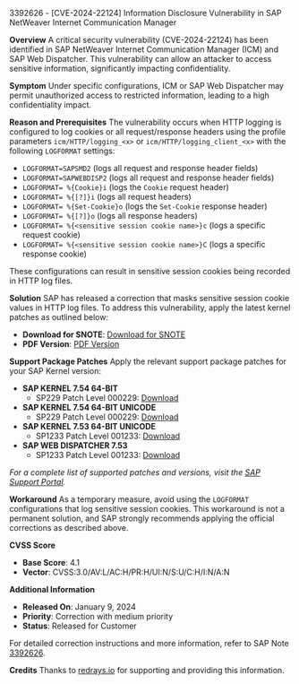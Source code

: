 3392626 - [CVE-2024-22124] Information Disclosure Vulnerability in SAP NetWeaver Internet Communication Manager

**Overview**
A critical security vulnerability (CVE-2024-22124) has been identified in SAP NetWeaver Internet Communication Manager (ICM) and SAP Web Dispatcher. This vulnerability can allow an attacker to access sensitive information, significantly impacting confidentiality.

**Symptom**
Under specific configurations, ICM or SAP Web Dispatcher may permit unauthorized access to restricted information, leading to a high confidentiality impact.

**Reason and Prerequisites**
The vulnerability occurs when HTTP logging is configured to log cookies or all request/response headers using the profile parameters `icm/HTTP/logging_<x>` or `icm/HTTP/logging_client_<x>` with the following `LOGFORMAT` settings:

- `LOGFORMAT=SAPSMD2` (logs all request and response header fields)
- `LOGFORMAT=SAPWEBDISP2` (logs all request and response header fields)
- `LOGFORMAT= %{Cookie}i` (logs the `Cookie` request header)
- `LOGFORMAT= %{[?]}i` (logs all request headers)
- `LOGFORMAT= %{Set-Cookie}o` (logs the `Set-Cookie` response header)
- `LOGFORMAT= %{[?]}o` (logs all response headers)
- `LOGFORMAT= %{<sensitive session cookie name>}c` (logs a specific request cookie)
- `LOGFORMAT= %{<sensitive session cookie name>}C` (logs a specific response cookie)

These configurations can result in sensitive session cookies being recorded in HTTP log files.

**Solution**
SAP has released a correction that masks sensitive session cookie values in HTTP log files. To address this vulnerability, apply the latest kernel patches as outlined below:

- **Download for SNOTE**: [Download for SNOTE](https://notesdownloads.sap.com/note/0040000000019192024)
- **PDF Version**: [PDF Version](https://userapps.support.sap.com/sap/support/sfm/notes/print/0003392626?language=en-US&token=22F948CD7C9FF1A90E5DA593BD54C7D4)

**Support Package Patches**
Apply the relevant support package patches for your SAP Kernel version:

- **SAP KERNEL 7.54 64-BIT**
  - SP229 Patch Level 000229: [Download](https://me.sap.com/softwarecenter/template/products/_APP=00200682500000001943&_EVENT=DISPHIER&HEADER=Y&FUNCTIONBAR=N&EVENT=TREE&NE=NAVIGATE&ENR=73554900100200019167&V=MAINT)
- **SAP KERNEL 7.54 64-BIT UNICODE**
  - SP229 Patch Level 000229: [Download](https://me.sap.com/softwarecenter/template/products/_APP=00200682500000001943&_EVENT=DISPHIER&HEADER=Y&FUNCTIONBAR=N&EVENT=TREE&NE=NAVIGATE&ENR=73554900100200019168&V=MAINT)
- **SAP KERNEL 7.53 64-BIT UNICODE**
  - SP1233 Patch Level 001233: [Download](https://me.sap.com/softwarecenter/template/products/_APP=00200682500000001943&_EVENT=DISPHIER&HEADER=Y&FUNCTIONBAR=N&EVENT=TREE&NE=NAVIGATE&ENR=73554900100200005858&V=MAINT)
- **SAP WEB DISPATCHER 7.53**
  - SP1233 Patch Level 001233: [Download](https://userapps.support.sap.com/sap/support/swdc/notes?cvnr=73554900100200005911&support_package=SP1233&patch_level=001233)
  
_For a complete list of supported patches and versions, visit the [SAP Support Portal](https://me.sap.com/notes/2083594)._

**Workaround**
As a temporary measure, avoid using the `LOGFORMAT` configurations that log sensitive session cookies. This workaround is not a permanent solution, and SAP strongly recommends applying the official corrections as described above.

**CVSS Score**
- **Base Score**: 4.1
- **Vector**: CVSS:3.0/AV:L/AC:H/PR:H/UI:N/S:U/C:H/I:N/A:N

**Additional Information**
- **Released On**: January 9, 2024
- **Priority**: Correction with medium priority
- **Status**: Released for Customer

For detailed correction instructions and more information, refer to SAP Note [3392626](https://me.sap.com/notes/0003392626).

**Credits**
Thanks to [redrays.io](https://redrays.io) for supporting and providing this information.